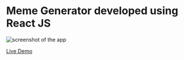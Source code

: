 # Meme Generator developed using React JS
 
 ![screenshot of the app](https://raw.githubusercontent.com/praveenorugantitech/praveenorugantitech-reactjs/master/0_Projects/praveenorugantitech-meme-generator/src/images/screenshot.PNG "Meme Generator")


[Live Demo](https://praveen-meme-generator.firebaseapp.com/)


